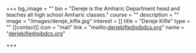 +++
bg_image = ""
bio = "Dereje is the Amharic Department head and teaches all high school Amharic classes."
course = ""
description = ""
image = "/images/dereje_kifle.jpg"
interest = []
title = "Dereje Kifle"
type = ""
[[contact]]
icon = "mail"
link = "mailto:derjekifle@sjbdcs.org"
name = "derjekifle@sjbdcs.org"

+++
